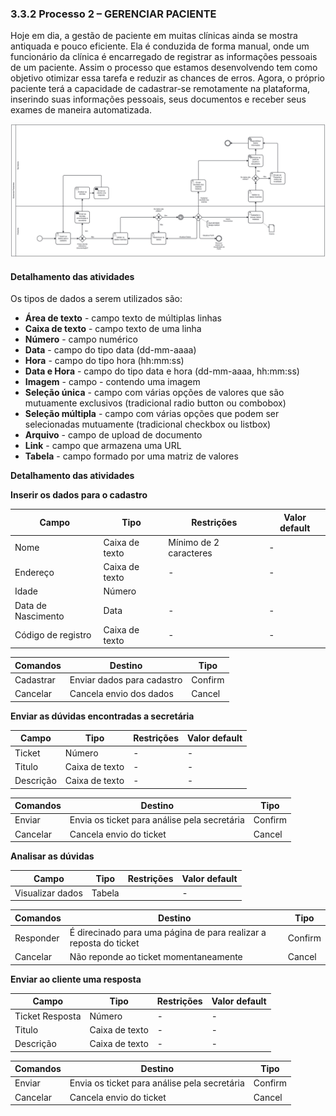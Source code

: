 ### 3.3.2 Processo 2 – GERENCIAR PACIENTE

  Hoje em dia, a gestão de paciente em muitas clínicas ainda se mostra antiquada e pouco eficiente. Ela é conduzida de forma manual, onde um funcionário da clínica é encarregado de registrar as informações pessoais de um paciente. Assim o processo que estamos desenvolvendo tem como objetivo otimizar essa tarefa e reduzir as chances de erros. Agora, o próprio paciente terá a capacidade de cadastrar-se remotamente na plataforma, inserindo suas informações pessoais, seus documentos e receber seus exames de maneira automatizada.


![Modelo BPMN do PROCESSO 2](images/processo_2_gerenciar_paciente.png "BPMN do Processo 2.")


#### Detalhamento das atividades

Os tipos de dados a serem utilizados são:

* **Área de texto** - campo texto de múltiplas linhas
* **Caixa de texto** - campo texto de uma linha
* **Número** - campo numérico
* **Data** - campo do tipo data (dd-mm-aaaa)
* **Hora** - campo do tipo hora (hh:mm:ss)
* **Data e Hora** - campo do tipo data e hora (dd-mm-aaaa, hh:mm:ss)
* **Imagem** - campo - contendo uma imagem
* **Seleção única** - campo com várias opções de valores que são mutuamente exclusivos (tradicional radio button ou combobox)
* **Seleção múltipla** - campo com várias opções que podem ser selecionadas mutuamente (tradicional checkbox ou listbox)
* **Arquivo** - campo de upload de documento
* **Link** - campo que armazena uma URL
* **Tabela** - campo formado por uma matriz de valores

**Detalhamento das atividades**

**Inserir os dados para o cadastro**

| **Campo**       | **Tipo**         | **Restrições** | **Valor default** |
| ---             | ---              | ---            | ---               |
| Nome | Caixa de texto  |      Mínimo de 2 caracteres        |           -        |
| Endereço | Caixa de texto  |    -            |        -           |
| Idade | Número  |                |                   |
| Data de Nascimento | Data |        -        |    -               |
| Código de registro | Caixa de texto |        -        |    -               |

| **Comandos**         |  **Destino**                   | **Tipo** |
| ---                  | ---                            | ---               |
| Cadastrar |  Enviar dados para cadastro  | Confirm |
| Cancelar |  Cancela envio dos dados  | Cancel |



**Enviar as dúvidas encontradas a secretária**

| **Campo**       | **Tipo**         | **Restrições** | **Valor default** |
| ---             | ---              | ---            | ---               |
| Ticket | Número  |       -         |           -        |
| Titulo | Caixa de texto |    -            |        -           |
| Descrição | Caixa de texto |    -            |        -           |

| **Comandos**         |  **Destino**                   | **Tipo** |
| ---                  | ---                            | ---               |
| Enviar |  Envia os ticket para análise pela secretária  | Confirm |
| Cancelar |  Cancela envio do ticket  | Cancel |


**Analisar as dúvidas**

| **Campo**       | **Tipo**         | **Restrições** | **Valor default** |
| ---             | ---              | ---            | ---               |
| Visualizar dados | Tabela  |               |           -        |

| **Comandos**         |  **Destino**                   | **Tipo** |
| ---                  | ---                            | ---               |
| Responder |  É direcinado para uma página de para realizar a reposta do ticket | Confirm |
| Cancelar |  Não reponde ao ticket momentaneamente   | Cancel |



**Enviar ao cliente uma resposta**

| **Campo**       | **Tipo**         | **Restrições** | **Valor default** |
| ---             | ---              | ---            | ---               |
| Ticket Resposta | Número  |       -         |           -        |
| Titulo | Caixa de texto |    -            |        -           |
| Descrição | Caixa de texto |    -            |        -           |

| **Comandos**         |  **Destino**                   | **Tipo** |
| ---                  | ---                            | ---               |
| Enviar |  Envia os ticket para análise pela secretária  | Confirm |
| Cancelar |  Cancela envio do ticket  | Cancel |




